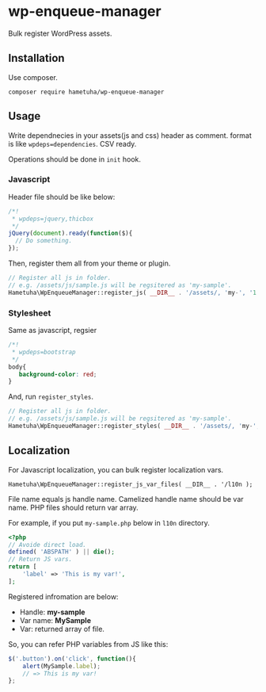 # wp-enqueue-manager
Bulk register WordPress assets.

## Installation

Use composer.

```
composer require hametuha/wp-enqueue-manager
```

## Usage

Write dependnecies in your assets(js and css) header as comment.
format is like `wpdeps=dependencies`. CSV ready.

Operations should be done in `init` hook.

### Javascript

Header file should be like below:

```js
/*!
 * wpdeps=jquery,thicbox
 */
jQuery(document).ready(function($){
  // Do something.
});
```

Then, register them all from your theme or plugin.

```php
// Register all js in folder.
// e.g. /assets/js/sample.js will be regsitered as 'my-sample'.
Hametuha\WpEnqueueManager::register_js( __DIR__ . '/assets/, 'my-', '1.0.0' );
```

### Stylesheet

Same as javascript, regsier

```css
/*!
 * wpdeps=bootstrap
 */
body{
   background-color: red;
}
```

And, run `register_styles`.

```php
// Register all js in folder.
// e.g. /assets/js/sample.js will be regsitered as 'my-sample'.
Hametuha\WpEnqueueManager::register_styles( __DIR__ . '/assets/, 'my-', '1.0.0' );
```

## Localization

For Javascript localization, you can bulk register localization vars.

```
Hametuha\WpEnqueueManager::register_js_var_files( __DIR__ . '/l10n );
```

File name equals js handle name. Camelized handle name should be var name. PHP files should return var array.

For example, if you put `my-sample.php` below in `l10n` directory.

```php
<?php
// Avoide direct load.
defined( 'ABSPATH' ) || die();
// Return JS vars.
return [
	'label' => 'This is my var!',
];
```

Registered infromation are below:

- Handle: **my-sample**
- Var name: **MySample**
- Var: returned array of file.

So, you can refer PHP variables from JS like this:

```js
$('.button').on('click', function(){
	alert(MySample.label);
	// => This is my var!
};
```

